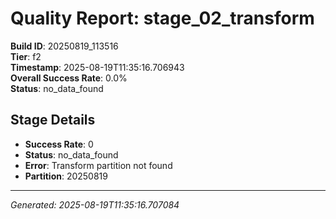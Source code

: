 # Quality Report: stage_02_transform

**Build ID**: 20250819_113516  
**Tier**: f2  
**Timestamp**: 2025-08-19T11:35:16.706943  
**Overall Success Rate**: 0.0%  
**Status**: no_data_found

## Stage Details

- **Success Rate**: 0
- **Status**: no_data_found
- **Error**: Transform partition not found
- **Partition**: 20250819

---
*Generated: 2025-08-19T11:35:16.707084*
